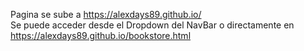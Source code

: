 Pagina se sube a https://alexdays89.github.io/ 
<br>
Se puede acceder desde el Dropdown del NavBar o directamente en https://alexdays89.github.io/bookstore.html
